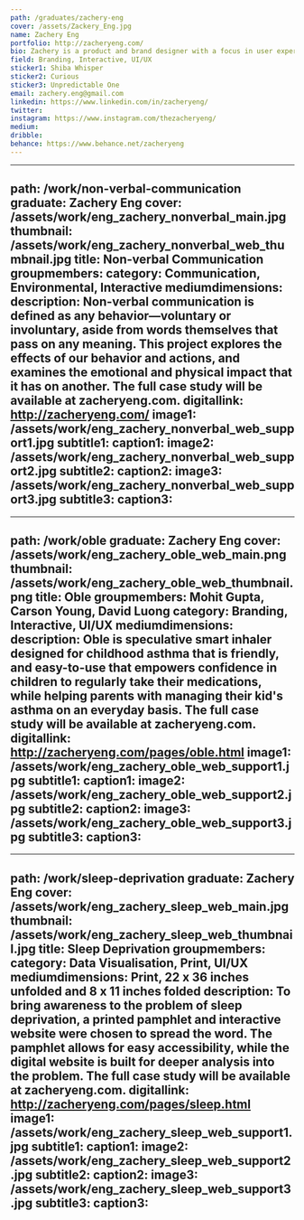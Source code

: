 ```yaml
---
path: /graduates/zachery-eng
cover: /assets/Zackery_Eng.jpg
name: Zachery Eng
portfolio: http://zacheryeng.com/
bio: Zachery is a product and brand designer with a focus in user experience, visual and interaction design. He enjoys ideating and creating products that can ultimately solve world wide problems.
field: Branding, Interactive, UI/UX
sticker1: Shiba Whisper
sticker2: Curious
sticker3: Unpredictable One
email: zachery.eng@gmail.com
linkedin: https://www.linkedin.com/in/zacheryeng/
twitter:
instagram: https://www.instagram.com/thezacheryeng/
medium:
dribble:
behance: https://www.behance.net/zacheryeng
---
```


---
path: /work/non-verbal-communication
graduate: Zachery Eng
cover: /assets/work/eng_zachery_nonverbal_main.jpg
thumbnail: /assets/work/eng_zachery_nonverbal_web_thumbnail.jpg
title: Non-verbal Communication
groupmembers:
category: Communication, Environmental, Interactive
mediumdimensions:
description: Non-verbal communication is defined as any behavior—voluntary or involuntary, aside from words themselves that pass on any meaning. This project explores the effects of our behavior and actions, and examines the emotional and physical impact that it has on another. The full case study will be available at zacheryeng.com.
digitallink: http://zacheryeng.com/
image1: /assets/work/eng_zachery_nonverbal_web_support1.jpg
subtitle1:
caption1:
image2: /assets/work/eng_zachery_nonverbal_web_support2.jpg
subtitle2:
caption2:
image3: /assets/work/eng_zachery_nonverbal_web_support3.jpg
subtitle3:
caption3:
---

---
path: /work/oble
graduate: Zachery Eng
cover: /assets/work/eng_zachery_oble_web_main.png
thumbnail: /assets/work/eng_zachery_oble_web_thumbnail.png
title: Oble
groupmembers: Mohit Gupta, Carson Young, David Luong
category: Branding, Interactive, UI/UX
mediumdimensions:
description: Oble is speculative smart inhaler designed for childhood asthma that is friendly,  and easy-to-use that empowers confidence in children to regularly take their medications, while helping parents with managing their kid's asthma on an everyday basis. The full case study will be available at zacheryeng.com.
digitallink: http://zacheryeng.com/pages/oble.html
image1: /assets/work/eng_zachery_oble_web_support1.jpg
subtitle1:
caption1:
image2: /assets/work/eng_zachery_oble_web_support2.jpg
subtitle2:
caption2:
image3: /assets/work/eng_zachery_oble_web_support3.jpg
subtitle3:
caption3:
---

---
path: /work/sleep-deprivation
graduate: Zachery Eng
cover: /assets/work/eng_zachery_sleep_web_main.jpg
thumbnail: /assets/work/eng_zachery_sleep_web_thumbnail.jpg
title: Sleep Deprivation
groupmembers:
category: Data Visualisation, Print, UI/UX
mediumdimensions: Print, 22 x 36 inches unfolded and 8 x 11 inches folded
description: To bring awareness to the problem of sleep deprivation, a printed pamphlet and interactive website were chosen to spread the word. The pamphlet allows for easy accessibility, while the digital website is built for deeper analysis into the problem. The full case study will be available at zacheryeng.com.
digitallink: http://zacheryeng.com/pages/sleep.html
image1: /assets/work/eng_zachery_sleep_web_support1.jpg
subtitle1:
caption1:
image2: /assets/work/eng_zachery_sleep_web_support2.jpg
subtitle2:
caption2:
image3: /assets/work/eng_zachery_sleep_web_support3.jpg
subtitle3:
caption3:
---
